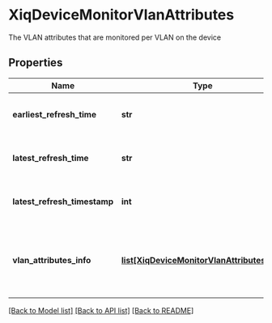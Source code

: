 # XiqDeviceMonitorVlanAttributes

The VLAN attributes that are monitored per VLAN on the device
## Properties
Name | Type | Description | Notes
------------ | ------------- | ------------- | -------------
**earliest_refresh_time** | **str** | the earliest time the refresh was successful | 
**latest_refresh_time** | **str** | the latest time the refresh was successful | 
**latest_refresh_timestamp** | **int** | The latest successful refresh timestamp | 
**vlan_attributes_info** | [**list[XiqDeviceMonitorVlanAttributesInfo]**](XiqDeviceMonitorVlanAttributesInfo.md) | The VLAN attributes info that are monitored per VLAN on the device | 

[[Back to Model list]](../README.md#documentation-for-models) [[Back to API list]](../README.md#documentation-for-api-endpoints) [[Back to README]](../README.md)


